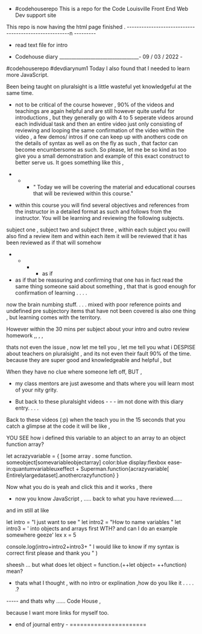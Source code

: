   - #codehouserepo
This is a repo for the Code Louisville Front End Web Dev support site


This repo is now having the html page finished . 
------------------------------------------------------n ---------

 - read text file for intro 






 - Codehouse diary
_________________________________-
09 / 03 / 2022 - 


 #codehouserepo #devdiarynum1 
 Today I also found that I needed to learn more JavaScript. 
 
 Been being taught on pluralsight is a little wasteful yet knowledgeful at the same time. 
 - not to be critical of the course however , 90% of the videos and teachings are 
 again helpful and are still however quite useful for introductions , but they generally go with 4 to 5 seperate videos around each individual task and then an entire video just only consisting of reviewing and looping the same confirmation of the video within the video , a few demos/ intros if one can keep up with anothers code on the details of syntax as well as on the fly  as such , 
 that factor can become encumbersome as such. So please,  let me be so kind as too give you a small demonstration and example of this exact construct to better serve us. It goes something like this ,
 
 - - - " Today we will be covering the material and educational courses that will be reviewed within this course."
- within this course you will find several objectives and references from the instructor in a detailed format as such and follows from the instructor. You will be learning and reviewing the following subjects. 

subject one , subject two and subject three , within each subject you owill also find a review item and within each item it will be reviewed that it has been reviewed as if that will somehow

- - - - as if 
- as if that be reassuring and confirming that one has in fact read the same thing someone said about something , that that is good enough for confirmation 
of learning . . . . 

now the brain numbing stuff. . . . mixed with poor reference points and undefined pre subjectory items that have not been covered is also one thing , 
but learning comes with the territory.

However within the 30 mins per subject about your intro and outro review homework ,, , , 

thats not even the issue , now let me tell you , 
let me tell you what i DESPISE about teachers on pluralsight , and its not even their fault 90%
of the time.
because they are super good and knowledgeable and helpful , but 

When they have no clue where someone left off,  BUT , 
- my class mentors are just awesome and thats where you will learn most of your nity grity. 

- But back to these pluralsight videos - - -  im not done with this diary entry. . . .

Back to these videos  (:p)
when the teach you in the 15 seconds that you catch a glimpse at the code it will be like , 


YOU SEE  how i defined this variable to an abject to an array to an object function array? 

let acrazyvariable = { [some array . some function. someobject[somevariableobjectarray] 
 color:blue
 display:flexbox
 ease-in:quantumvariableuxeffect +  Superman.function{acrazyvariable[ Entirelylargedataset].anothercrazyfunction}
}

Now what you do is yeah and click this and it works , there 
- now you know JavaScript , 
.....  back to what you have reviewed......   


and im still at like 

let intro = "I just want to see "
let intro2 = "How to name variables   "
let intro3 = ' into objects and arrays first WTH? and can I do an example somewhere geeze'
lex x = 5 

console.log(intro+intro2+intro3+ " I would like to know if my syntax is correct first please and thank you  " )

sheesh ... but what does let object =  function.(++let object=  ++function) mean? 

- thats what I thought  , with no intro or explination  ,how do you like it . . . . .? 




----- and thats why ...... Code House , 

because I want more links for myself too. 

- end of journal entry - 
======================





